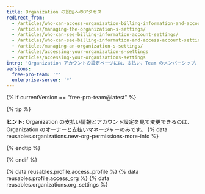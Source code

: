 ```yaml
---
title: Organization の設定へのアクセス
redirect_from:
  - /articles/who-can-access-organization-billing-information-and-account-settings/
  - /articles/managing-the-organization-s-settings/
  - /articles/who-can-see-billing-information-account-settings/
  - /articles/who-can-see-billing-information-and-access-account-settings/
  - /articles/managing-an-organization-s-settings/
  - /articles/accessing-your-organization-s-settings
  - /articles/accessing-your-organizations-settings
intro: 'Organization アカウントの設定ページには、支払い、Team のメンバーシップ、リポジトリ設定など、アカウントを管理するいくつかの方法があります。'
versions:
  free-pro-team: '*'
  enterprise-server: '*'
---
```


{% if currentVersion == "free-pro-team@latest" %}

{% tip %}

**ヒント:** Organization の支払い情報とアカウント設定を見て変更できるのは、Organization のオーナーと支払いマネージャーのみです。 {% data reusables.organizations.new-org-permissions-more-info %}

{% endtip %}

{% endif %}

{% data reusables.profile.access_profile %}
{% data reusables.profile.access_org %}
{% data reusables.organizations.org_settings %}
